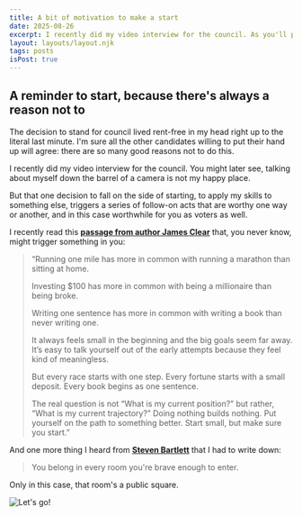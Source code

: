 ```yaml
---
title: A bit of motivation to make a start
date: 2025-08-26
excerpt: I recently did my video interview for the council. As you'll probably later see, sitting in front of the camera talking about myself is not my happy place!
layout: layouts/layout.njk
tags: posts
isPost: true
---
```


## A reminder to start, because there's always a reason not to 

The decision to stand for council lived rent-free in my head right up to the literal last minute. I'm sure all the other candidates willing to put their hand up will agree: there are so many good reasons not to do this. 

I recently did my video interview for the council. You might later see, talking about myself down the barrel of a camera is not my happy place.

But that one decision to fall on the side of starting, to apply my skills to something else, triggers a series of follow-on acts that are worthy one way or another, and in this case worthwhile for you as voters as well.

I recently read this **[passage from author James Clear](https://jamesclear.com/3-2-1/august-14-2025)** that, you never know, might trigger something in you:

>“Running one mile has more in common with running a marathon than sitting at home.
>    
>Investing $100 has more in common with being a millionaire than being broke.  
>  
>Writing one sentence has more in common with writing a book than never writing one.  
>  
>It always feels small in the beginning and the big goals seem far away. It’s easy to talk yourself out of the early attempts because they feel kind of meaningless.  
>  
>But every race starts with one step. Every fortune starts with a small deposit. Every book begins as one sentence.  
>  
>The real question is not “What is my current position?” but rather, “What is my current trajectory?” Doing nothing builds nothing. Put yourself on the path to something better. Start small, but make sure you start.”

  
And one more thing I heard from **[Steven Bartlett](https://stevenbartlett.com/)** that I had to write down:

>You belong in every room you're brave enough to enter.

Only in this case, that room's a public square.

![Let's go!](../../images/giddy-kramer.gif)